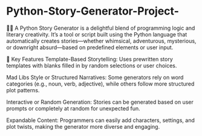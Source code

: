 # Python-Story-Generator-Project-

🧠✨ A Python Story Generator is a delightful blend of programming logic and literary creativity. It’s a tool or script built using the Python language that automatically creates stories—whether whimsical, adventurous, mysterious, or downright absurd—based on predefined elements or user input.

📘 Key Features
Template-Based Storytelling: Uses prewritten story templates with blanks filled in by random selections or user choices.

Mad Libs Style or Structured Narratives: Some generators rely on word categories (e.g., noun, verb, adjective), while others follow more structured plot patterns.

Interactive or Random Generation: Stories can be generated based on user prompts or completely at random for unexpected fun.

Expandable Content: Programmers can easily add characters, settings, and plot twists, making the generator more diverse and engaging.
